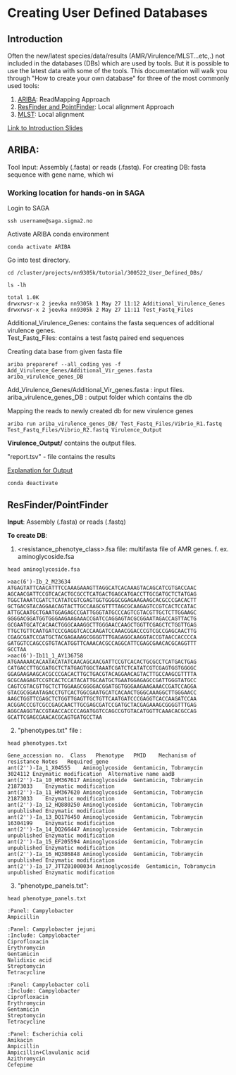 # Creating User Defined Databases

## Introduction

Often the new/latest species/data/results (AMR/Virulence/MLST…etc,.) not included in the databases (DBs) which are used by tools. But it is possible to use the latest data with some of the tools. This documentation will walk you through "How to create your own database" for three of the most commonly used tools: 
1. [ARIBA](https://github.com/sanger-pathogens/ariba): ReadMapping Approach
2. [ResFinder and PointFinder](https://bitbucket.org/genomicepidemiology/resfinder.git/src): Local alignment Approach
3. [MLST](https://github.com/tseemann/mlst): Local alignment 

[Link to Introduction Slides](https://vetinst.sharepoint.com/:p:/r/sites/Bioinfadmins/Delte%20dokumenter/General/Bioinfo_Training/UD_DBs_Jeevan_300522.pptx?d=w43117335fecf47edb54fb34d3db21e22&csf=1&web=1&e=CJLpPE)

## ARIBA:
Tool Input: Assembly (.fasta) or reads (.fastq). 
For creating DB: fasta sequence with gene name, which wi

### Working location for hands-on in SAGA

Login to SAGA
```
ssh username@saga.sigma2.no
```

Activate ARIBA conda environment  
```
conda activate ARIBA
```

Go into test directory.  
```
cd /cluster/projects/nn9305k/tutorial/300522_User_Defined_DBs/

ls -lh 

total 1.0K
drwxrwsr-x 2 jeevka nn9305k 1 May 27 11:12 Additional_Virulence_Genes
drwxrwsr-x 2 jeevka nn9305k 2 May 27 11:11 Test_Fastq_Files
```
Additional_Virulence_Genes: contains the fasta sequences of additional virulence genes.  
Test_Fastq_Files: contains a test fastq paired end sequences


Creating data base from given fasta file 
```
ariba prepareref --all_coding yes -f Add_Virulence_Genes/Additional_Vir_genes.fasta ariba_virulence_genes_DB
```
Add_Virulence_Genes/Additional_Vir_genes.fasta : input files. 
ariba_virulence_genes_DB : output folder which contains the db


Mapping the reads to newly created db for new virulence genes
```
ariba run ariba_virulence_genes_DB/ Test_Fastq_Files/Vibrio_R1.fastq Test_Fastq_Files/Vibrio_R2.fastq Virulence_Output
```

**Virulence_Output/** contains the output files.

"report.tsv" - file contains the results

[Explanation for Output](https://github.com/sanger-pathogens/ariba/wiki/Task:-run)


```
conda deactivate 
```

## ResFinder/PointFinder
**Input**: Assembly (.fasta) or reads (.fastq)

**To create DB**: 
1. <resistance_phenotye_class>.fsa file: multifasta file of AMR genes. f. ex. aminoglycoside.fsa
```
head aminoglycoside.fsa

>aac(6')-Ib_2_M23634
ATGAGTATTCAACATTTCCAAAGAAAGTTAGGCATCACAAAGTACAGCATCGTGACCAAC
AGCAACGATTCCGTCACACTGCGCCTCATGACTGAGCATGACCTTGCGATGCTCTATGAG
TGGCTAAATCGATCTCATATCGTCGAGTGGTGGGGCGGAGAAGAAGCACGCCCGACACTT
GCTGACGTACAGGAACAGTACTTGCCAAGCGTTTTAGCGCAAGAGTCCGTCACTCCATAC
ATTGCAATGCTGAATGGAGAGCCGATTGGGTATGCCCAGTCGTACGTTGCTCTTGGAAGC
GGGGACGGATGGTGGGAAGAAGAAACCGATCCAGGAGTACGCGGAATAGACCAGTTACTG
GCGAATGCATCACAACTGGGCAAAGGCTTGGGAACCAAGCTGGTTCGAGCTCTGGTTGAG
TTGCTGTTCAATGATCCCGAGGTCACCAAGATCCAAACGGACCCGTCGCCGAGCAACTTG
CGAGCGATCCGATGCTACGAGAAAGCGGGGTTTGAGAGGCAAGGTACCGTAACCACCCCA
GATGGTCCAGCCGTGTACATGGTTCAAACACGCCAGGCATTCGAGCGAACACGCAGGTTT
GCCTAA
>aac(6')-Ib11_1_AY136758
ATGAAAAACACAATACATATCAACAGCAACGATTCCGTCACACTGCGCCTCATGACTGAG
CATGACCTTGCGATGCTCTATGAGTGGCTAAATCGATCTCATATCGTCGAGTGGTGGGGC
GGAGAAGAAGCACGCCCGACACTTGCTGACGTACAGGAACAGTACTTGCCAAGCGTTTTA
GCGCAAGAGTCCGTCACTCCATACATTGCAATGCTGAATGGAGAGCCGATTGGGTATGCC
CAGTCGTACGTTGCTCTTGGAAGCGGGGACGGATGGTGGGAAGAAGAAACCGATCCAGGA
GTACGCGGAATAGACCTGTCACTGGCGAATGCATCACAACTGGGCAAAGGCTTGGGAACC
AAGCTGGTTCGAGCTCTGGTTGAGTTGCTGTTCAATGATCCCGAGGTCACCAAGATCCAA
ACGGACCCGTCGCCGAGCAACTTGCGAGCGATCCGATGCTACGAGAAAGCGGGGTTTGAG
AGGCAAGGTACCGTAACCACCCCAGATGGTCCAGCCGTGTACATGGTTCAAACACGCCAG
GCATTCGAGCGAACACGCAGTGATGCCTAA
```

2. "phenotypes.txt" file : 
```
head phenotypes.txt

Gene_accession no.	Class	Phenotype	PMID	Mechanism of resistance	Notes	Required_gene
ant(2'')-Ia_1_X04555	Aminoglycoside	Gentamicin, Tobramycin	3024112	Enzymatic modification	Alternative name aadB
ant(2'')-Ia_10_HM367617	Aminoglycoside	Gentamicin, Tobramycin	21873033	Enzymatic modification
ant(2'')-Ia_11_HM367620	Aminoglycoside	Gentamicin, Tobramycin	21873033	Enzymatic modification
ant(2'')-Ia_12_HQ880250	Aminoglycoside	Gentamicin, Tobramycin	unpublished	Enzymatic modification
ant(2'')-Ia_13_DQ176450	Aminoglycoside	Gentamicin, Tobramycin	16304199	Enzymatic modification
ant(2'')-Ia_14_DQ266447	Aminoglycoside	Gentamicin, Tobramycin	unpublished	Enzymatic modification
ant(2'')-Ia_15_EF205594	Aminoglycoside	Gentamicin, Tobramycin	unpublished	Enzymatic modification
ant(2'')-Ia_16_HQ386848	Aminoglycoside	Gentamicin, Tobramycin	unpublished	Enzymatic modification
ant(2'')-Ia_17_JTTZ01000034	Aminoglycoside	Gentamicin, Tobramycin	unpublished	Enzymatic modification

```

3. "phenotype_panels.txt":

```
head phenotype_panels.txt

:Panel: Campylobacter
Ampicillin

:Panel: Campylobacter jejuni
:Include: Campylobacter
Ciprofloxacin
Erythromycin
Gentamicin
Nalidixic acid
Streptomycin
Tetracycline

:Panel: Campylobacter coli
:Include: Campylobacter
Ciprofloxacin
Erythromycin
Gentamicin
Streptomycin
Tetracycline

:Panel: Escherichia coli
Amikacin
Ampicillin
Ampicillin+Clavulanic acid
Azithromycin
Cefepime
``` 

